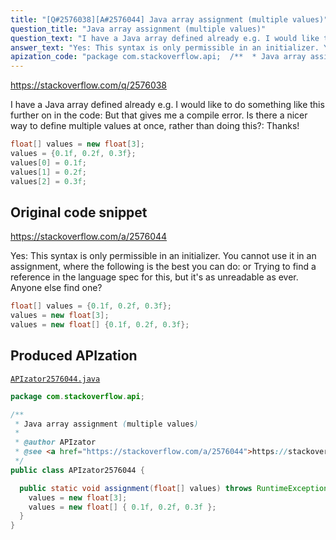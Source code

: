 ```yaml
---
title: "[Q#2576038][A#2576044] Java array assignment (multiple values)"
question_title: "Java array assignment (multiple values)"
question_text: "I have a Java array defined already e.g. I would like to do something like this further on in the code: But that gives me a compile error. Is there a nicer way to define multiple values at once, rather than doing this?: Thanks!"
answer_text: "Yes: This syntax is only permissible in an initializer. You cannot use it in an assignment, where the following is the best you can do: or Trying to find a reference in the language spec for this, but it's as unreadable as ever. Anyone else find one?"
apization_code: "package com.stackoverflow.api;  /**  * Java array assignment (multiple values)  *  * @author APIzator  * @see <a href=\"https://stackoverflow.com/a/2576044\">https://stackoverflow.com/a/2576044</a>  */ public class APIzator2576044 {    public static void assignment(float[] values) throws RuntimeException {     values = new float[3];     values = new float[] { 0.1f, 0.2f, 0.3f };   } }"
---
```


https://stackoverflow.com/q/2576038

I have a Java array defined already e.g.
I would like to do something like this further on in the code:
But that gives me a compile error. Is there a nicer way to define multiple values at once, rather than doing this?:
Thanks!


```java
float[] values = new float[3];
values = {0.1f, 0.2f, 0.3f};
values[0] = 0.1f;
values[1] = 0.2f;
values[2] = 0.3f;
```


## Original code snippet

https://stackoverflow.com/a/2576044

Yes:
This syntax is only permissible in an initializer. You cannot use it in an assignment, where the following is the best you can do:
or
Trying to find a reference in the language spec for this, but it&#x27;s as unreadable as ever. Anyone else find one?

```java
float[] values = {0.1f, 0.2f, 0.3f};
values = new float[3];
values = new float[] {0.1f, 0.2f, 0.3f};
```

## Produced APIzation

[`APIzator2576044.java`](https://github.com/pasqualesalza/apization-temp-data/raw/master/apizations/java/APIzator2576044.java)

```java
package com.stackoverflow.api;

/**
 * Java array assignment (multiple values)
 *
 * @author APIzator
 * @see <a href="https://stackoverflow.com/a/2576044">https://stackoverflow.com/a/2576044</a>
 */
public class APIzator2576044 {

  public static void assignment(float[] values) throws RuntimeException {
    values = new float[3];
    values = new float[] { 0.1f, 0.2f, 0.3f };
  }
}

```